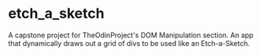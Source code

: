 # etch_a_sketch

A capstone project for TheOdinProject's DOM Manipulation section. An app that dynamically draws out a grid of divs to be used like an Etch-a-Sketch.